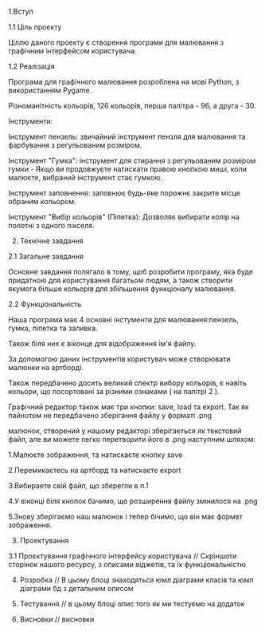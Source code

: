 

1.Вступ

1.1 Ціль проєкту

Ціллю даного проекту є створення програми для малювання з графічним інтерфейсом користувача.


1.2 Реалізація


Програма для графічного малювання розроблена на мові Python, з використанням Pygame.

Різноманітність кольорів, 126 кольорів, перша палітра - 96, а друга - 30.

Інструменти:

Інструмент пензель: звичайний інструмент пензля для малювання та фарбування з регульованим розміром.

Інструмент "Гумка": інструмент для стирання з регульованим розміром гумки - Якщо ви продовжуєте натискати правою кнопкою миші, коли малюєте, вибраний інструмент стає гумкою.

Інструмент заповнення: заповнює будь-яке порожнє закрите місце обраним кольором. 

Інструмент "Вибір кольорів" (Піпетка): Дозволяє вибирати колір на полотні з одного пікселя.


2. Технічне завдання

2.1 Загальне завдання

Основне завдання полягало в тому, щоб розробити програму, яка буде придатною для користування багатьом людям, а також створити якумога більше кольорів для збільшення функціоналу малювання.

2.2 Функціональність

Наша програма має 4 основні інстументи для малювання:пензель, гумка, піпетка та заливка.

Також біля них є віконце для відображення ім'я файлу.

За допомогою даних інструментів користувач може створювати малюнки на артборді.

Також передбачено досить великий спектр вибору кольорів, є навіть кольори, що посортовані за різними ознаками ( на палітрі 2 ).

Графічний редактор також має три кнопки: save, load та export. Так як пайнотом не передбачено зберігання файлу у форматі .png 

малюнок, створений у нашому редакторі зберігаеться як текстовий файл, але ви можете легко перетворити його в .png  наступним шляхом:

1.Малюєте зображення, та натискаєте кнопку save

2.Перемикаєтесь на артборд та натискаєте export

3.Вибираете свій файл, що зберегли в п.1

4.У віконці біля кнопок бачимо, що розширення файлу змінилося на .png 

5.Знову зберігаємо наш малюнок і тепер бічимо, що він має формвт зображення.

3. Проектування

3.1 Проєктування графічного інтерфейсу користувача
// Скріншоти сторінок нашого ресурсу, з описами віджетів, та їх функціональністю

4. Розробка
// В цьому блоці знаходяться юмл діаграми класів та юмл діаграми бд з детальним описом

5. Тестування
// в цьому блоці опис того як ми тестуємо на додаток

6. Висновки
// висновки
